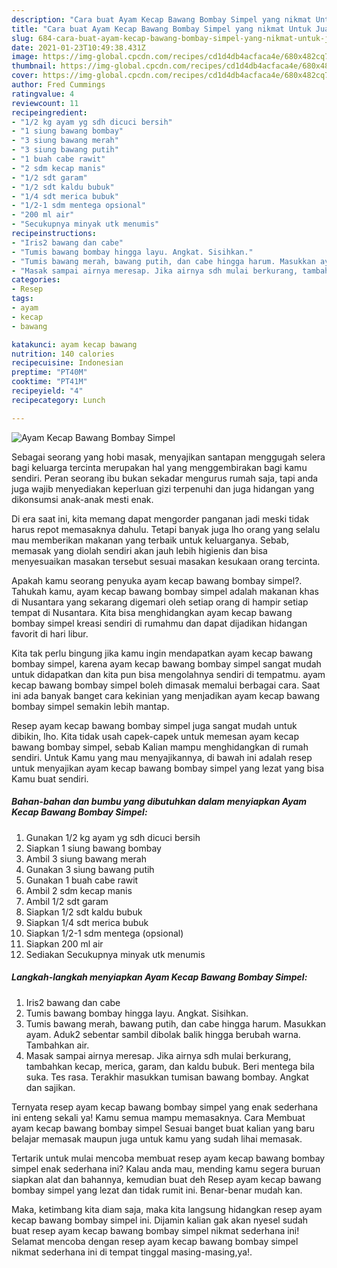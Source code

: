 ```yaml
---
description: "Cara buat Ayam Kecap Bawang Bombay Simpel yang nikmat Untuk Jualan"
title: "Cara buat Ayam Kecap Bawang Bombay Simpel yang nikmat Untuk Jualan"
slug: 684-cara-buat-ayam-kecap-bawang-bombay-simpel-yang-nikmat-untuk-jualan
date: 2021-01-23T10:49:38.431Z
image: https://img-global.cpcdn.com/recipes/cd1d4db4acfaca4e/680x482cq70/ayam-kecap-bawang-bombay-simpel-foto-resep-utama.jpg
thumbnail: https://img-global.cpcdn.com/recipes/cd1d4db4acfaca4e/680x482cq70/ayam-kecap-bawang-bombay-simpel-foto-resep-utama.jpg
cover: https://img-global.cpcdn.com/recipes/cd1d4db4acfaca4e/680x482cq70/ayam-kecap-bawang-bombay-simpel-foto-resep-utama.jpg
author: Fred Cummings
ratingvalue: 4
reviewcount: 11
recipeingredient:
- "1/2 kg ayam yg sdh dicuci bersih"
- "1 siung bawang bombay"
- "3 siung bawang merah"
- "3 siung bawang putih"
- "1 buah cabe rawit"
- "2 sdm kecap manis"
- "1/2 sdt garam"
- "1/2 sdt kaldu bubuk"
- "1/4 sdt merica bubuk"
- "1/2-1 sdm mentega opsional"
- "200 ml air"
- "Secukupnya minyak utk menumis"
recipeinstructions:
- "Iris2 bawang dan cabe"
- "Tumis bawang bombay hingga layu. Angkat. Sisihkan."
- "Tumis bawang merah, bawang putih, dan cabe hingga harum. Masukkan ayam. Aduk2 sebentar sambil dibolak balik hingga berubah warna. Tambahkan air."
- "Masak sampai airnya meresap. Jika airnya sdh mulai berkurang, tambahkan kecap, merica, garam, dan kaldu bubuk. Beri mentega bila suka. Tes rasa. Terakhir masukkan tumisan bawang bombay. Angkat dan sajikan."
categories:
- Resep
tags:
- ayam
- kecap
- bawang

katakunci: ayam kecap bawang 
nutrition: 140 calories
recipecuisine: Indonesian
preptime: "PT40M"
cooktime: "PT41M"
recipeyield: "4"
recipecategory: Lunch

---
```



![Ayam Kecap Bawang Bombay Simpel](https://img-global.cpcdn.com/recipes/cd1d4db4acfaca4e/680x482cq70/ayam-kecap-bawang-bombay-simpel-foto-resep-utama.jpg)

Sebagai seorang yang hobi masak, menyajikan santapan menggugah selera bagi keluarga tercinta merupakan hal yang menggembirakan bagi kamu sendiri. Peran seorang ibu bukan sekadar mengurus rumah saja, tapi anda juga wajib menyediakan keperluan gizi terpenuhi dan juga hidangan yang dikonsumsi anak-anak mesti enak.

Di era  saat ini, kita memang dapat mengorder panganan jadi meski tidak harus repot memasaknya dahulu. Tetapi banyak juga lho orang yang selalu mau memberikan makanan yang terbaik untuk keluarganya. Sebab, memasak yang diolah sendiri akan jauh lebih higienis dan bisa menyesuaikan masakan tersebut sesuai masakan kesukaan orang tercinta. 



Apakah kamu seorang penyuka ayam kecap bawang bombay simpel?. Tahukah kamu, ayam kecap bawang bombay simpel adalah makanan khas di Nusantara yang sekarang digemari oleh setiap orang di hampir setiap tempat di Nusantara. Kita bisa menghidangkan ayam kecap bawang bombay simpel kreasi sendiri di rumahmu dan dapat dijadikan hidangan favorit di hari libur.

Kita tak perlu bingung jika kamu ingin mendapatkan ayam kecap bawang bombay simpel, karena ayam kecap bawang bombay simpel sangat mudah untuk didapatkan dan kita pun bisa mengolahnya sendiri di tempatmu. ayam kecap bawang bombay simpel boleh dimasak memalui berbagai cara. Saat ini ada banyak banget cara kekinian yang menjadikan ayam kecap bawang bombay simpel semakin lebih mantap.

Resep ayam kecap bawang bombay simpel juga sangat mudah untuk dibikin, lho. Kita tidak usah capek-capek untuk memesan ayam kecap bawang bombay simpel, sebab Kalian mampu menghidangkan di rumah sendiri. Untuk Kamu yang mau menyajikannya, di bawah ini adalah resep untuk menyajikan ayam kecap bawang bombay simpel yang lezat yang bisa Kamu buat sendiri.

<!--inarticleads1-->

##### Bahan-bahan dan bumbu yang dibutuhkan dalam menyiapkan Ayam Kecap Bawang Bombay Simpel:

1. Gunakan 1/2 kg ayam yg sdh dicuci bersih
1. Siapkan 1 siung bawang bombay
1. Ambil 3 siung bawang merah
1. Gunakan 3 siung bawang putih
1. Gunakan 1 buah cabe rawit
1. Ambil 2 sdm kecap manis
1. Ambil 1/2 sdt garam
1. Siapkan 1/2 sdt kaldu bubuk
1. Siapkan 1/4 sdt merica bubuk
1. Siapkan 1/2-1 sdm mentega (opsional)
1. Siapkan 200 ml air
1. Sediakan Secukupnya minyak utk menumis




<!--inarticleads2-->

##### Langkah-langkah menyiapkan Ayam Kecap Bawang Bombay Simpel:

1. Iris2 bawang dan cabe
1. Tumis bawang bombay hingga layu. Angkat. Sisihkan.
1. Tumis bawang merah, bawang putih, dan cabe hingga harum. Masukkan ayam. Aduk2 sebentar sambil dibolak balik hingga berubah warna. Tambahkan air.
1. Masak sampai airnya meresap. Jika airnya sdh mulai berkurang, tambahkan kecap, merica, garam, dan kaldu bubuk. Beri mentega bila suka. Tes rasa. Terakhir masukkan tumisan bawang bombay. Angkat dan sajikan.




Ternyata resep ayam kecap bawang bombay simpel yang enak sederhana ini enteng sekali ya! Kamu semua mampu memasaknya. Cara Membuat ayam kecap bawang bombay simpel Sesuai banget buat kalian yang baru belajar memasak maupun juga untuk kamu yang sudah lihai memasak.

Tertarik untuk mulai mencoba membuat resep ayam kecap bawang bombay simpel enak sederhana ini? Kalau anda mau, mending kamu segera buruan siapkan alat dan bahannya, kemudian buat deh Resep ayam kecap bawang bombay simpel yang lezat dan tidak rumit ini. Benar-benar mudah kan. 

Maka, ketimbang kita diam saja, maka kita langsung hidangkan resep ayam kecap bawang bombay simpel ini. Dijamin kalian gak akan nyesel sudah buat resep ayam kecap bawang bombay simpel nikmat sederhana ini! Selamat mencoba dengan resep ayam kecap bawang bombay simpel nikmat sederhana ini di tempat tinggal masing-masing,ya!.

